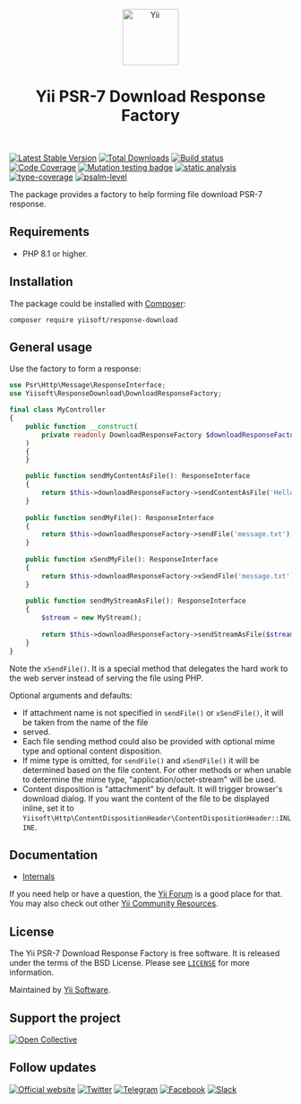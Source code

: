 <p align="center">
    <a href="https://github.com/yiisoft" target="_blank">
        <img src="https://yiisoft.github.io/docs/images/yii_logo.svg" height="100px" alt="Yii">
    </a>
    <h1 align="center">Yii PSR-7 Download Response Factory</h1>
    <br>
</p>

[![Latest Stable Version](https://poser.pugx.org/yiisoft/response-download/v/stable.png)](https://packagist.org/packages/yiisoft/response-download)
[![Total Downloads](https://poser.pugx.org/yiisoft/response-download/downloads.png)](https://packagist.org/packages/yiisoft/response-download)
[![Build status](https://github.com/yiisoft/response-download/workflows/build/badge.svg)](https://github.com/yiisoft/response-download/actions?query=workflow%3Abuild)
[![Code Coverage](https://codecov.io/gh/yiisoft/response-download/branch/master/graph/badge.svg)](https://codecov.io/gh/yiisoft/response-download)
[![Mutation testing badge](https://img.shields.io/endpoint?style=flat&url=https%3A%2F%2Fbadge-api.stryker-mutator.io%2Fgithub.com%2Fyiisoft%2Fresponse-download%2Fmaster)](https://dashboard.stryker-mutator.io/reports/github.com/yiisoft/response-download/master)
[![static analysis](https://github.com/yiisoft/response-download/workflows/static%20analysis/badge.svg)](https://github.com/yiisoft/response-download/actions?query=workflow%3A%22static+analysis%22)
[![type-coverage](https://shepherd.dev/github/yiisoft/response-download/coverage.svg)](https://shepherd.dev/github/yiisoft/response-download)
[![psalm-level](https://shepherd.dev/github/yiisoft/response-download/level.svg)](https://shepherd.dev/github/yiisoft/response-download)

The package provides a factory to help forming file download PSR-7 response.

## Requirements

- PHP 8.1 or higher.

## Installation

The package could be installed with [Composer](https://getcomposer.org):

```shell
composer require yiisoft/response-download
```

## General usage

Use the factory to form a response:

```php
use Psr\Http\Message\ResponseInterface;
use Yiisoft\ResponseDownload\DownloadResponseFactory;

final class MyController
{
    public function __construct(
        private readonly DownloadResponseFactory $downloadResponseFactory,
    )
    {    
    }

    public function sendMyContentAsFile(): ResponseInterface
    {
        return $this->downloadResponseFactory->sendContentAsFile('Hello!', 'message.txt');
    }
    
    public function sendMyFile(): ResponseInterface
    {
        return $this->downloadResponseFactory->sendFile('message.txt');
    }
    
    public function xSendMyFile(): ResponseInterface
    {
        return $this->downloadResponseFactory->xSendFile('message.txt');
    }
    
    public function sendMyStreamAsFile(): ResponseInterface
    {
        $stream = new MyStream();
        
        return $this->downloadResponseFactory->sendStreamAsFile($stream, 'message.txt');
    }
}
```

Note the `xSendFile()`. It is a special method that delegates the hard work to the web server instead of serving the
file using PHP.

Optional arguments and defaults:

- If attachment name is not specified in `sendFile()` or `xSendFile()`, it will be taken from the name of the file
- served.
- Each file sending method could also be provided with optional mime type and optional content disposition.
- If mime type is omitted, for `sendFile()` and `xSendFile()` it will be determined based on the file content.
For other methods or when unable to determine the mime type, "application/octet-stream" will be used.
- Content disposition is "attachment" by default. It will trigger browser's download dialog. If you want the content
of the file to be displayed inline, set it to `Yiisoft\Http\ContentDispositionHeader\ContentDispositionHeader::INLINE`.

## Documentation

- [Internals](docs/internals.md)

If you need help or have a question, the [Yii Forum](https://forum.yiiframework.com/c/yii-3-0/63) is a good place for that.
You may also check out other [Yii Community Resources](https://www.yiiframework.com/community).

## License

The Yii PSR-7 Download Response Factory is free software. It is released under the terms of the BSD License.
Please see [`LICENSE`](./LICENSE.md) for more information.

Maintained by [Yii Software](https://www.yiiframework.com/).

## Support the project

[![Open Collective](https://img.shields.io/badge/Open%20Collective-sponsor-7eadf1?logo=open%20collective&logoColor=7eadf1&labelColor=555555)](https://opencollective.com/yiisoft)

## Follow updates

[![Official website](https://img.shields.io/badge/Powered_by-Yii_Framework-green.svg?style=flat)](https://www.yiiframework.com/)
[![Twitter](https://img.shields.io/badge/twitter-follow-1DA1F2?logo=twitter&logoColor=1DA1F2&labelColor=555555?style=flat)](https://twitter.com/yiiframework)
[![Telegram](https://img.shields.io/badge/telegram-join-1DA1F2?style=flat&logo=telegram)](https://t.me/yii3en)
[![Facebook](https://img.shields.io/badge/facebook-join-1DA1F2?style=flat&logo=facebook&logoColor=ffffff)](https://www.facebook.com/groups/yiitalk)
[![Slack](https://img.shields.io/badge/slack-join-1DA1F2?style=flat&logo=slack)](https://yiiframework.com/go/slack)
